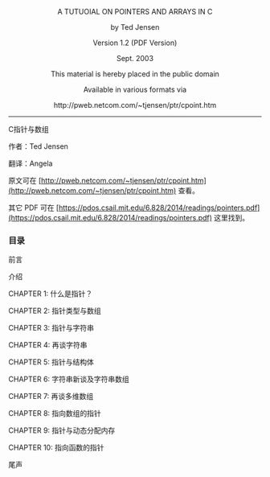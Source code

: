 <center>

<p>A TUTUOIAL ON POINTERS AND ARRAYS IN C</p>
<p>by Ted Jensen</p>
<p>Version 1.2 (PDF Version)</p>
<p>Sept. 2003</p>
<p>This material is hereby placed in the public domain</p>
<p>Available in various formats via</p>
<p>http://pweb.netcom.com/~tjensen/ptr/cpoint.htm</p>
</center>

---

C指针与数组

作者：Ted Jensen

翻译：Angela

原文可在 [http://pweb.netcom.com/~tjensen/ptr/cpoint.htm](http://pweb.netcom.com/~tjensen/ptr/cpoint.htm) 查看。

其它 PDF 可在 [https://pdos.csail.mit.edu/6.828/2014/readings/pointers.pdf](https://pdos.csail.mit.edu/6.828/2014/readings/pointers.pdf) 这里找到。

### 目录

前言

介绍

CHAPTER 1: 什么是指针？

CHAPTER 2: 指针类型与数组

CHAPTER 3: 指针与字符串

CHAPTER 4: 再谈字符串

CHAPTER 5: 指针与结构体

CHAPTER 6: 字符串新谈及字符串数组

CHAPTER 7: 再谈多维数组

CHAPTER 8: 指向数组的指针

CHAPTER 9: 指针与动态分配内存

CHAPTER 10: 指向函数的指针

尾声
